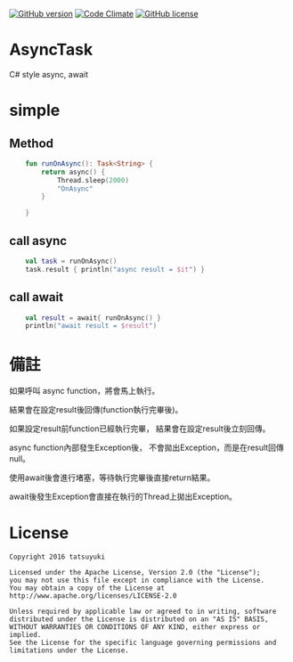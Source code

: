 [![GitHub version](https://badge.fury.io/gh/tatsuyuki25%2FAsyncTask.svg)](https://badge.fury.io/gh/tatsuyuki25%2FAsyncTask)
[![Code Climate](https://codeclimate.com/github/tatsuyuki25/AsyncTask/badges/gpa.svg)](https://codeclimate.com/github/tatsuyuki25/AsyncTask)
[![GitHub license](https://img.shields.io/badge/license-Apache%20License%202.0-blue.svg?style=flat)](http://www.apache.org/licenses/LICENSE-2.0)
# AsyncTask
C# style async, await

# simple
## Method
```kotlin
    fun runOnAsync(): Task<String> {
        return async() {
            Thread.sleep(2000)
            "OnAsync"
        }

    }

```
## call async
```kotlin
    val task = runOnAsync()
    task.result { println("async result = $it") }
```

## call await
```kotlin
    val result = await{ runOnAsync() }
    println("await result = $result")
```

# 備註

如果呼叫 async function，將會馬上執行。

結果會在設定result後回傳(function執行完畢後)。

如果設定result前function已經執行完畢，
結果會在設定result後立刻回傳。

async function內部發生Exception後，
不會拋出Exception，而是在result回傳null。

使用await後會進行堵塞，等待執行完畢後直接return結果。

await後發生Exception會直接在執行的Thread上拋出Exception。


# License
```
Copyright 2016 tatsuyuki

Licensed under the Apache License, Version 2.0 (the "License");
you may not use this file except in compliance with the License.
You may obtain a copy of the License at
http://www.apache.org/licenses/LICENSE-2.0

Unless required by applicable law or agreed to in writing, software
distributed under the License is distributed on an "AS IS" BASIS,
WITHOUT WARRANTIES OR CONDITIONS OF ANY KIND, either express or implied.
See the License for the specific language governing permissions and
limitations under the License.
```
